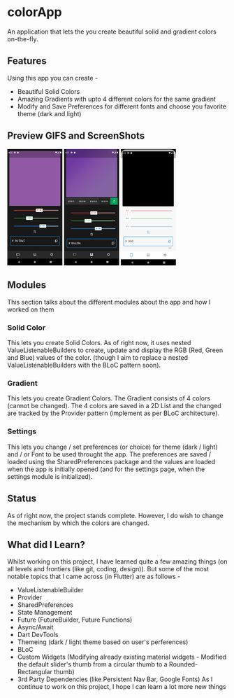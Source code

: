 # colorApp

An application that lets the you create beautiful solid and gradient colors on-the-fly.

## Features
Using this app you can create -
- Beautiful Solid Colors 
- Amazing Gradients with upto 4 different colors for the same gradient
- Modify and Save Preferences for different fonts and choose you favorite theme (dark and light)

## Preview GIFS and ScreenShots
<div>
<img src="/ssGifs/solidColorSS.png" alt="solidColor" width="25%" height="25%"/>
 
<img src="/ssGifs/gradientSS.png" alt="Gradient" width="25%" height="25%"/>
 
<img src="/ssGifs/SettingsGif.gif" alt="Settings" width="25%" height="25%"/>
</div>

## Modules
This section talks about the different modules about the app and how I worked on them

 ### Solid Color
 This lets you create Solid Colors.
 As of right now, it uses nested ValueListenableBuilders to create, update and display the RGB (Red, Green and Blue) values of the color. (though I aim to replace a nested ValueListenableBuilders with the BLoC pattern soon).
 
 ### Gradient
 This lets you create Gradient Colors. 
 The Gradient consists of 4 colors (cannot be changed). The 4 colors are saved in a 2D List and the changed are tracked by the Provider pattern (implement as per BLoC architecture).
 
 ### Settings
 This lets you change / set preferences (or choice) for theme (dark / light) and / or Font to be used throught the app.
 The preferences are saved / loaded using the SharedPreferences package and the values are loaded when the app is initially opened (and for the settings page, when the settings module is initialized).
 
 ## Status
 As of right now, the project stands complete. However, I do wish to change the mechanism by which the colors are changed.
 
 ## What did I Learn?
 Whilst working on this project, I have learned quite a few amazing things (on all levels and frontiers (like git, coding, design)). But some of the most notable topics that I came across (in Flutter) are as follows -
 - ValueListenableBuilder
 - Provider
 - SharedPreferences
 - State Management
 - Future (FutureBuilder, Future Functions)
 - Async/Await
 - Dart DevTools
 - Themeing (dark / light theme based on user's perferences)
 - BLoC
 - Custom Widgets (Modifying already existing material widgets - Modified the default slider's thumb from a circular thumb to a Rounded-Rectangular thumb)
 - 3rd Party Dependencies (like Persistent Nav Bar, Google Fonts)
 As I continue to work on this project, I hope I can learn a lot more new things
